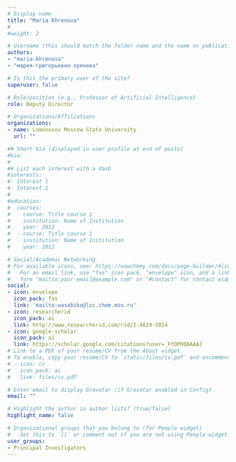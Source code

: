 ```yaml
---
# Display name
title: "Maria Khrenova"
#
#weight: 2

# Username (this should match the folder name and the name on publications)
authors:
- "maria-khrenova"
- "мария-григорьевна-хренова"

# Is this the primary user of the site?
superuser: false

# Role/position (e.g., Professor of Artificial Intelligence)
role: Deputy Director

# Organizations/Affiliations
organizations:
- name: Lomonosov Moscow State University
  url: ""

## Short bio (displayed in user profile at end of posts)
#bio: 
#
## List each interest with a dash
#interests:
#- Interest 1
#- Interest 2
#
#education:
#  courses:
#  - course: Title course 1
#    institution: Name of Institution
#    year: 2012
#  - course: Title course 1
#    institution: Name of Institution
#    year: 2012

# Social/Academic Networking
# For available icons, see: https://wowchemy.com/docs/page-builder/#icons
#   For an email link, use "fas" icon pack, "envelope" icon, and a link in the
#   form "mailto:your-email@example.com" or "#contact" for contact widget.
social:
- icon: envelope
  icon_pack: fas
  link: 'mailto:wasabiko@lcc.chem.msu.ru'
- icon: researcherid
  icon_pack: ai
  link: http://www.researcherid.com/rid/I-4829-2014
- icon: google-scholar
  icon_pack: ai
  link: https://scholar.google.com/citations?user=_FtQPRQAAAAJ
# Link to a PDF of your resume/CV from the About widget.
# To enable, copy your resume/CV to `static/files/cv.pdf` and uncomment the lines below.
# - icon: cv
#   icon_pack: ai
#   link: files/cv.pdf

# Enter email to display Gravatar (if Gravatar enabled in Config)
email: ""

# Highlight the author in author lists? (true/false)
highlight_name: false

# Organizational groups that you belong to (for People widget)
#   Set this to `[]` or comment out if you are not using People widget.
user_groups:
- Principal Investigators
---
```

